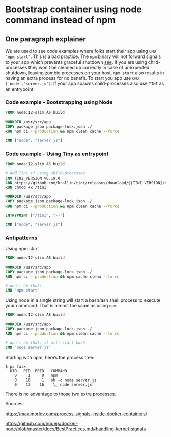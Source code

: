# Bootstrap container using node command instead of npm

## One paragraph explainer

We are used to see code examples where folks start their app using `CMD 'npm start'`. This is a bad practice. The `npm` binary will not forward signals to your app which prevents graceful shutdown [see](/sections/docker/graceful-shutdown.md). If you are using child-processes they won’t be cleaned up correctly in case of unexpected shutdown, leaving zombie processes on your host. `npm start` also results in having an extra process for no benefit. To start you app use `CMD ['node','server.js']`. If your app spawns child-processes also use `TINI` as an entrypoint.

### Code example - Bootstrapping using Node

```dockerfile
FROM node:12-slim AS build

WORKDIR /usr/src/app
COPY package.json package-lock.json ./
RUN npm ci --production && npm clean cache --force

CMD ["node", "server.js"]
```


### Code example - Using Tiny as entrypoint

```dockerfile
FROM node:12-slim AS build

# Add Tini if using child-processes
ENV TINI_VERSION v0.19.0
ADD https://github.com/krallin/tini/releases/download/${TINI_VERSION}/tini /tini
RUN chmod +x /tini

WORKDIR /usr/src/app
COPY package.json package-lock.json ./
RUN npm ci --production && npm clean cache --force

ENTRYPOINT ["/tini", "--"]

CMD ["node", "server.js"]
```

### Antipatterns

Using npm start
```dockerfile
FROM node:12-slim AS build

WORKDIR /usr/src/app
COPY package.json package-lock.json ./
RUN npm ci --production && npm cache clean --force

# don’t do that!
CMD "npm start"
```

Using node in a single string will start a bash/ash shell process to execute your command. That is almost the same as using `npm`

```dockerfile
FROM node:12-slim AS build

WORKDIR /usr/src/app
COPY package.json package-lock.json ./
RUN npm ci --production && npm clean cache --force

# don’t do that, it will start bash
CMD "node server.js"
```

Starting with npm, here’s the process tree:
```console
$ ps falx
  UID   PID  PPID   COMMAND
    0     1     0   npm
    0    16     1   sh -c node server.js
    0    17    16    \_ node server.js
```
There is no advantage to those two extra processes.

Sources:


https://maximorlov.com/process-signals-inside-docker-containers/


https://github.com/nodejs/docker-node/blob/master/docs/BestPractices.md#handling-kernel-signals
